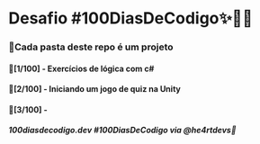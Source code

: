 # Desafio #100DiasDeCodigo✨👩‍💻

### 🦖Cada pasta deste repo é um projeto
#### 🐣[1/100] - Exercícios de lógica com c#
#### 🐥[2/100] - Iniciando um jogo de quiz na Unity
#### 🐤[3/100] - 

##### 100diasdecodigo.dev #100DiasDeCodigo via @he4rtdevs💜
 
